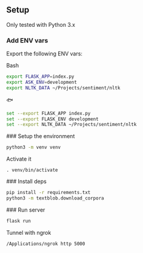 ## Setup

Only tested with Python 3.x

### Add ENV vars

Export the following ENV vars:

Bash

```sh
export FLASK_APP=index.py
export ASK_ENV=development
export NLTK_DATA ~/Projects/sentiment/nltk
```

:fish:

```sh
set --export FLASK_APP index.py
set --export FLASK_ENV development
set --export NLTK_DATA ~/Projects/sentiment/nltk
```

### Setup the environment

```sh
python3 -m venv venv
```

Activate it

```
. venv/bin/activate
```

### Install deps

```sh
pip install -r requirements.txt
python3 -m textblob.download_corpora
```

### Run server

```sh
flask run
```

Tunnel with ngrok

```
/Applications/ngrok http 5000
```
